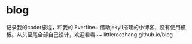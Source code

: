 # blog
记录我的coder旅程，和我的 Everfine~
借助jekyll搭建的小博客，没有使用模板。从头至尾全部自己设计，欢迎看看~~
  littleroczhang.github.io/blog
